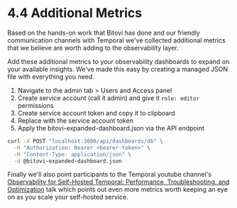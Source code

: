 # 4.4 Additional Metrics
Based on the hands-on work that Bitovi has done and our friendly communication channels with Temporal we've collected additional metrics that we believe are worth adding to the observability layer.

Add these additional metrics to your observability dashboards to expand on your available insights. We've made this easy by creating a managed JSON file with everything you need.

1. Navigate to the admin tab > Users and Access panel
2. Create service account (call it admin) and give it `role: editor` permissions
3. Create service account token and copy it to clipboard
4. Replace <bearer-token> with the service account token
5. Apply the bitovi-expanded-dashboard.json via the API endpoint

```bash
curl -X POST "localhost:3000/api/dashboards/db" \
  -H "Authorization: Bearer <bearer-token>" \
  -H "Content-Type: application/json" \
  -d @bitovi-expanded-dashboard.json
```

Finally we'll also point participants to the Temporal youtube channel's [Observability for Self-Hosted Temporal: Performance, Troubleshooting, and Optimization](https://www.youtube.com/watch?v=HkcXlfrzu6U) talk which points out even more metrics worth keeping an eye on as you scale your self-hosted service.
